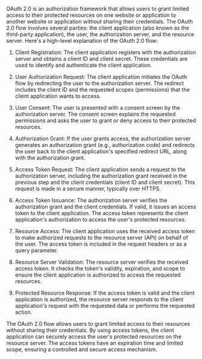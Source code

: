 OAuth 2.0 is an authorization framework that allows users to grant limited access to their protected resources on one website or application to another website or application without sharing their credentials. The OAuth 2.0 flow involves several parties: the client application (also known as the third-party application), the user, the authorization server, and the resource server. Here's a high-level explanation of the OAuth 2.0 flow:

1. Client Registration: The client application registers with the authorization server and obtains a client ID and client secret. These credentials are used to identify and authenticate the client application.

2. User Authorization Request: The client application initiates the OAuth flow by redirecting the user to the authorization server. The redirect includes the client ID and the requested scopes (permissions) that the client application wants to access.

3. User Consent: The user is presented with a consent screen by the authorization server. The consent screen explains the requested permissions and asks the user to grant or deny access to their protected resources.

4. Authorization Grant: If the user grants access, the authorization server generates an authorization grant (e.g., authorization code) and redirects the user back to the client application's specified redirect URL, along with the authorization grant.

5. Access Token Request: The client application sends a request to the authorization server, including the authorization grant received in the previous step and the client credentials (client ID and client secret). This request is made in a secure manner, typically over HTTPS.

6. Access Token Issuance: The authorization server verifies the authorization grant and the client credentials. If valid, it issues an access token to the client application. The access token represents the client application's authorization to access the user's protected resources.

7. Resource Access: The client application uses the received access token to make authorized requests to the resource server (API) on behalf of the user. The access token is included in the request headers or as a query parameter.

8. Resource Server Validation: The resource server verifies the received access token. It checks the token's validity, expiration, and scope to ensure the client application is authorized to access the requested resources.

9. Protected Resource Response: If the access token is valid and the client application is authorized, the resource server responds to the client application's request with the requested data or performs the requested action.

The OAuth 2.0 flow allows users to grant limited access to their resources without sharing their credentials. By using access tokens, the client application can securely access the user's protected resources on the resource server. The access tokens have an expiration time and limited scope, ensuring a controlled and secure access mechanism.